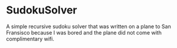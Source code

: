 # SudokuSolver

A simple recursive sudoku solver that was written on a plane to San Fransisco
because I was bored and the plane did not come with complimentary wifi.
